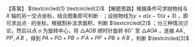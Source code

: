 【答案】 $\textcircled{1} \textcircled{2}$
【解题思路】根据条件可求抛物线与 $X$ 轴的另一交点坐标，结合图象即可判断 $\cdot$ ；设抛物线为$y = a ( x - 1 ) ( x + 3 )$ ，即可求出点 $\cdot$ 的坐标，根据割补法求面积，判断 $\textcircled{2}$ ；分三种情况讨论，然后以点 $o$ 为旋转中心，将 $\triangle A O B$ 顺时针旋转 $6 0 ^ { \circ }$ 至 $\triangle A O A$ ，连接 $A A ^ { ' } , P P ^ { ' } , A ^ { ' } B$ ，得到 $P A + P O + P B = P ^ { \prime } A + P P ^ { \prime } + P B \geq A ^ { \prime } B$ ，判断 $\textcircled{3}$
